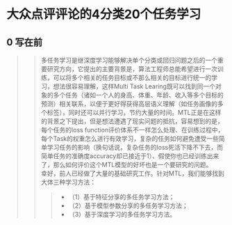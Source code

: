 # 大众点评评论的4分类20个任务学习

## 0 写在前
>> 多任务学习是继深度学习能够解决单个分类或回归问题之后的一个重要研究方向，它提出的主要背景是，算法工程师总能希望进行一次训练，可以将多个相关的任务目标或不那么相关的目标进行统一的学习，想法很容易理解，这样Multi Task Learing既可以找到同一个对象的多个任务（诸如一个人的身高、体重、年龄、收入等多个目标的预测）相关联系，以便于更好得获得高层语义理解（如任务画像的多个标签），同时还可以并行学习，节约大量的时间。MTL正是在这样的背景之下提出，但是想法遭遇了现实问题的抵抗，容易想到的是，每个任务的loss function评价体系不一样怎么处理、在训练过程中，每个Task的权重怎么进行有效学习，复杂的任务如何避免遭受一些简单学习任务的影响（换句话说，复杂任务的loss死活下降不下去，而简单任务的准确度accuracy却已接近于1）、假使你也已经训练出来了，那么如何评价这个MTL模型的好坏也是一个要研究的问题。  
>> 幸好，前人已经做了大量的基础研究工作。针对MTL，我们能够找到大体三种学习方法：
>>> * （1）基于特征分享的多任务学习方法；
>>> * （2）基于模型参数分享的多任务学习方法；
>>> * （3）基于深度学习的多任务学习方法。
